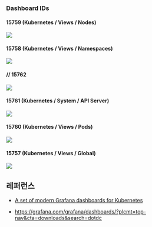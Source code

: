### Dashboard IDs ###


#### 15759 (Kubernetes / Views / Nodes) ####
![](https://github.com/gnosia93/eks-on-aws/blob/main/images/grafana-15759.png)


#### 15758 (Kubernetes / Views / Namespaces) ####
![](https://github.com/gnosia93/eks-on-aws/blob/main/images/grafana-15758.png)

#### // 15762 ####
![](https://github.com/gnosia93/eks-on-aws/blob/main/images/grafana-15762.png)

#### 15761 (Kubernetes / System / API Server) ####
![](https://github.com/gnosia93/eks-on-aws/blob/main/images/grafana-15761.png)

#### 15760 (Kubernetes / Views / Pods) ####
![](https://github.com/gnosia93/eks-on-aws/blob/main/images/grafana-15760.png)

#### 15757 (Kubernetes / Views / Global) ####
![](https://github.com/gnosia93/eks-on-aws/blob/main/images/grafana-15757.png)

## 레퍼런스 ##

* [A set of modern Grafana dashboards for Kubernetes](https://0xdc.me/blog/a-set-of-modern-grafana-dashboards-for-kubernetes/)

* https://grafana.com/grafana/dashboards/?plcmt=top-nav&cta=downloads&search=dotdc
